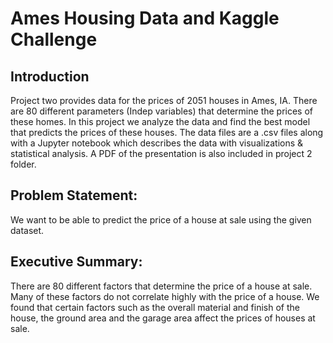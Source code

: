 # Ames Housing Data and Kaggle Challenge

## Introduction

Project two provides data for the prices of 2051 houses in Ames, IA. There are 80 different parameters (Indep variables) that determine the prices of these homes. In this project we analyze the data and find the best model that predicts the prices of these houses. The data files are a .csv files along with a Jupyter notebook which describes the data with visualizations & statistical analysis. A PDF of the presentation is also included in project 2 folder.

## Problem Statement:

We want to be able to predict the price of a house at sale using the given dataset. 


## Executive Summary:

There are 80 different factors that determine the price of a house at sale. Many of these factors do not correlate highly with the price of a house. We found that certain factors such as the overall material and finish of the house, the ground area and the garage area affect the prices of houses at sale. 
